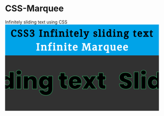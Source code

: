 # CSS-Marquee
Infinitely sliding text using CSS
![Fill text with image](https://github.com/DanielRotnemer/CSS-Marquee/blob/main/Thumbnail_1.jpg)
